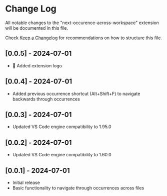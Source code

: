 # Change Log

All notable changes to the "next-occurence-across-workspace" extension will be documented in this file.

Check [Keep a Changelog](http://keepachangelog.com/) for recommendations on how to structure this file.

## [0.0.5] - 2024-07-01

- 🎨 Added extension logo

## [0.0.4] - 2024-07-01

- Added previous occurrence shortcut (Alt+Shift+F) to navigate backwards through occurrences

## [0.0.3] - 2024-07-01

- Updated VS Code engine compatibility to 1.95.0

## [0.0.2] - 2024-07-01

- Updated VS Code engine compatibility to 1.60.0

## [0.0.1] - 2024-07-01

- Initial release
- Basic functionality to navigate through occurrences across files